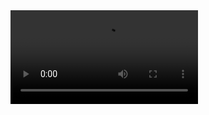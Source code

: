 <video src='https://mblogvideo-phinf.pstatic.net/MjAxODA0MzBfMTE3/MDAxNTI1MDkyNDA0MTEw.jhGi3oeOKHqpGLRd_62uPJ_RcnPW1_TTmJsIJj66qHog.xE3OV9Ne06BZZP714iMSTr3AHFww1nzJr-v4vvGZ8KYg.GIF.mose1204/%EB%A3%A8%EB%8B%88_%ED%8F%AD%EC%A3%BC.gif?type=mp4w800'>
